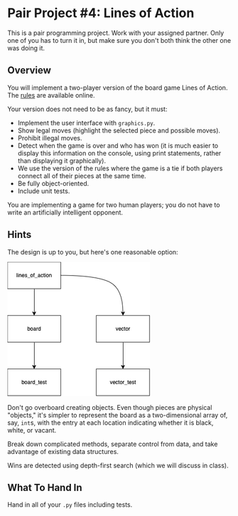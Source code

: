 # Pair Project #4: Lines of Action

This is a pair programming project. Work with your assigned partner. Only one of
you has to turn it in, but make sure you don't both think the other one was
doing it.

## Overview

You will implement a two-player version of the board game Lines of Action.  The
[rules](https://en.wikipedia.org/wiki/Lines_of_Action) are available online.

Your version does not need to be as fancy, but it must:

* Implement the user interface with `graphics.py`.
* Show legal moves (highlight the selected piece and possible moves).
* Prohibit illegal moves.
* Detect when the game is over and who has won (it is much easier to display
  this information on the console, using print statements, rather than
  displaying it graphically).
* We use the version of the rules where the game is a tie if both players
  connect all of their pieces at the same time.
* Be fully object-oriented.
* Include unit tests.

You are implementing a game for two human players; you do not have to write an
artificially intelligent opponent.

## Hints

The design is up to you, but here's one reasonable option:

![class hierarchy for lines of action](./lines-of-action.png)

Don't go overboard creating objects.  Even though pieces are physical "objects,"
it's simpler to represent the board as a two-dimensional array of, say, `int`s,
with the entry at each location indicating whether it is black, white, or
vacant.

Break down complicated methods, separate control from data, and take advantage
of existing data structures.

Wins are detected using depth-first search (which we will discuss in class).

## What To Hand In

Hand in all of your `.py` files including tests.
